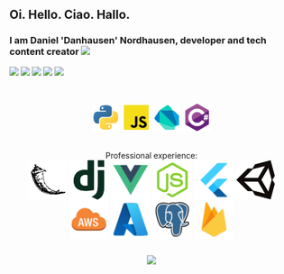 ## Oi. Hello. Ciao. Hallo. 
### I am Daniel '**Danhausen**' Nordhausen, developer and tech content creator <img src="https://media.giphy.com/media/hvRJCLFzcasrR4ia7z/giphy.gif" width="25px">

<div> 
  <a href="https://www.youtube.com/channel/UCa0RO4lMRS4rE7Sd8qYXlqw" target="_blank"><img src="https://img.shields.io/badge/YouTube-FF0000?style=for-the-badge&logo=youtube&logoColor=white" target="_blank"></a>
  <a href="https://www.instagram.com/dan.hausen/" target="_blank"><img src="https://img.shields.io/badge/-Instagram-%23E4405F?style=for-the-badge&logo=instagram&logoColor=white" target="_blank"></a>
  <a href="https://twitter.com/Danhausen1" target="_blank"><img src="https://img.shields.io/badge/Twitter-1DA1F2?style=for-the-badge&logo=twitter&logoColor=white target="_blank"></a>
  <a href="https://www.linkedin.com/in/danielnordhausen/" target="_blank"><img src="https://img.shields.io/badge/LinkedIn-0077B5?style=for-the-badge&logo=linkedin&logoColor=white" target="_blank"></a>
  <a href = "mailto:danhausen@vivaldi.net"><img src="https://img.shields.io/badge/-Email-%23333?style=for-the-badge&logo=email&logoColor=white" target="_blank"></a>
</div>

##

<div style="display: inline_block"  align="center"><br>
  <img align="center" alt="Danhausen-Python" height="50" width="50" src="https://github.com/vscode-icons/vscode-icons/blob/master/icons/file_type_python.svg">
  <img align="center" alt="Danhausen-Javascript" height="50" width="50" src="https://github.com/vscode-icons/vscode-icons/blob/master/icons/file_type_js_official.svg">
  <img align="center" alt="Danhausen-Dart" height="50" width="50" src="https://github.com/vscode-icons/vscode-icons/blob/master/icons/file_type_dartlang.svg">
  <img align="center" alt="Danhausen-Csharp" height="50" width="50" src="https://github.com/devicons/devicon/blob/master/icons/csharp/csharp-original.svg">
    <br><br><br>
    Professional experience:
    <br>
  <img align="center" alt="Danhausen-Flask" height="70" width="70" src="https://github.com/devicons/devicon/blob/master/icons/flask/flask-original.svg">
  <img align="center" alt="Danhausen-Django" height="70" width="70" src="https://github.com/devicons/devicon/blob/master/icons/django/django-plain.svg">  
  <img align="center" alt="Danhausen-Vue" height="70" width="70" src="https://github.com/vscode-icons/vscode-icons/blob/master/icons/file_type_vue.svg">
  <img align="center" alt="Danhausen-NodeJS" height="70" width="70" src="https://github.com/vscode-icons/vscode-icons/blob/master/icons/file_type_node.svg">    
  <img align="center" alt="Danhausen-Flutter" height="70" width="70" src="https://github.com/vscode-icons/vscode-icons/blob/master/icons/file_type_flutter.svg">
  <img align="center" alt="Danhausen-Unity" height="70" width="70" src="https://github.com/devicons/devicon/blob/master/icons/unity/unity-original.svg"> 
    <br>
  <img align="center" alt="Danhausen-AWS" height="70" width="70" src="https://github.com/vscode-icons/vscode-icons/blob/master/icons/file_type_aws.svg"> 
  <img align="center" alt="Danhausen-Azure" height="70" width="70" src="https://github.com/vscode-icons/vscode-icons/blob/master/icons/file_type_azure.svg"> 
  <img align="center" alt="Danhausen-PostgreSQL" height="70" width="70" src="https://github.com/vscode-icons/vscode-icons/blob/master/icons/file_type_pgsql.svg"> 
  <img align="center" alt="Danhausen-Firebase" height="70" width="70" src="https://github.com/vscode-icons/vscode-icons/blob/master/icons/file_type_firebase.svg"> 
</div>

##

<div align="center">
  <a href="https://github.com/danhausen">
  <img height="180em" src="https://github-readme-stats.vercel.app/api?username=danhausen&show_icons=true&theme=dracula&include_all_commits=true&count_private=true"/>
</div>
